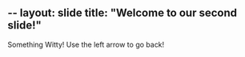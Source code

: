 --
layout: slide
title: "Welcome to our second slide!"
---
Something Witty! 
Use the left arrow to go back!

